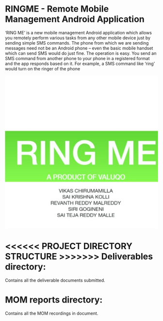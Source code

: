 # RINGME - Remote Mobile Management Android Application
‘RING ME’ is a new mobile management Android application which allows you remotely perform various tasks from any other mobile device just by sending simple SMS commands. The phone from which we are sending messages need not be an Android phone – even the basic mobile handset which can send SMS would do just fine. The operation is easy. You send an SMS command from another phone to your phone in a registered format and the app responds based on it. For example, a SMS command like ‘ring’ would turn on the ringer of the phone

<img src="icon.png" width="800" alt="Mybridge"></a>

<<<<<< PROJECT DIRECTORY STRUCTURE >>>>>>>
Deliverables directory:
=======================
Contains all the deliverable documents submitted.


MOM reports directory:
=======================
Contains all the MOM recordings in document.
